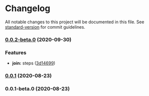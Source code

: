 # Changelog

All notable changes to this project will be documented in this file. See [standard-version](https://github.com/conventional-changelog/standard-version) for commit guidelines.

### [0.0.2-beta.0](https://github.com/yashanand1910/rozgar.today/compare/v0.0.1...v0.0.2-beta.0) (2020-09-30)


### Features

* **join:** steps ([3d14699](https://github.com/yashanand1910/rozgar.today/commit/3d14699263d8c1700fb9968a0fb1cf27a1c32797))

### [0.0.1](https://github.com/yashanand1910/rozgar.today/compare/v0.0.1-beta.0...v0.0.1) (2020-08-23)

### 0.0.1-beta.0 (2020-08-23)
